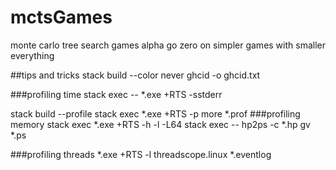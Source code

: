 # mctsGames
monte carlo tree search games
alpha go zero on simpler games with smaller everything


##tips and tricks
stack build --color never
ghcid -o ghcid.txt

###profiling time
stack exec -- *.exe +RTS -sstderr

stack build --profile
stack exec *.exe +RTS -p
more *.prof
###profiling memory
stack exec *.exe +RTS -h -l -L64
stack exec -- hp2ps -c *.hp
gv *.ps

###profiling threads
*.exe +RTS -l
threadscope.linux *.eventlog

